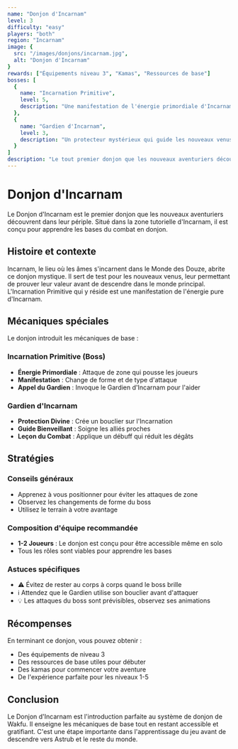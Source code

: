 ```yaml
---
name: "Donjon d'Incarnam"
level: 3
difficulty: "easy"
players: "both"
region: "Incarnam"
image: {
  src: "/images/donjons/incarnam.jpg",
  alt: "Donjon d'Incarnam"
}
rewards: ["Équipements niveau 3", "Kamas", "Ressources de base"]
bosses: [
  {
    name: "Incarnation Primitive",
    level: 5,
    description: "Une manifestation de l'énergie primordiale d'Incarnam"
  },
  {
    name: "Gardien d'Incarnam",
    level: 3,
    description: "Un protecteur mystérieux qui guide les nouveaux venus"
  }
]
description: "Le tout premier donjon que les nouveaux aventuriers découvrent à Incarnam. Une introduction parfaite aux mécaniques de base du jeu."
---
```


# Donjon d'Incarnam

Le Donjon d'Incarnam est le premier donjon que les nouveaux aventuriers découvrent dans leur périple. Situé dans la zone tutorielle d'Incarnam, il est conçu pour apprendre les bases du combat en donjon.

## Histoire et contexte

Incarnam, le lieu où les âmes s'incarnent dans le Monde des Douze, abrite ce donjon mystique. Il sert de test pour les nouveaux venus, leur permettant de prouver leur valeur avant de descendre dans le monde principal. L'Incarnation Primitive qui y réside est une manifestation de l'énergie pure d'Incarnam.

## Mécaniques spéciales

Le donjon introduit les mécaniques de base :

### Incarnation Primitive (Boss)
- **Énergie Primordiale** : Attaque de zone qui pousse les joueurs
- **Manifestation** : Change de forme et de type d'attaque
- **Appel du Gardien** : Invoque le Gardien d'Incarnam pour l'aider

### Gardien d'Incarnam
- **Protection Divine** : Crée un bouclier sur l'Incarnation
- **Guide Bienveillant** : Soigne les alliés proches
- **Leçon du Combat** : Applique un débuff qui réduit les dégâts

## Stratégies

### Conseils généraux
- Apprenez à vous positionner pour éviter les attaques de zone
- Observez les changements de forme du boss
- Utilisez le terrain à votre avantage

### Composition d'équipe recommandée
- **1-2 Joueurs** : Le donjon est conçu pour être accessible même en solo
- Tous les rôles sont viables pour apprendre les bases

### Astuces spécifiques
- ⚠️ Évitez de rester au corps à corps quand le boss brille
- ℹ️ Attendez que le Gardien utilise son bouclier avant d'attaquer
- 💡 Les attaques du boss sont prévisibles, observez ses animations

## Récompenses

En terminant ce donjon, vous pouvez obtenir :
- Des équipements de niveau 3
- Des ressources de base utiles pour débuter
- Des kamas pour commencer votre aventure
- De l'expérience parfaite pour les niveaux 1-5

## Conclusion

Le Donjon d'Incarnam est l'introduction parfaite au système de donjon de Wakfu. Il enseigne les mécaniques de base tout en restant accessible et gratifiant. C'est une étape importante dans l'apprentissage du jeu avant de descendre vers Astrub et le reste du monde. 